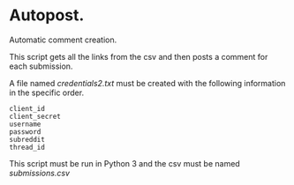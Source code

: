 # Autopost.
Automatic comment creation.

This script gets all the links from the csv and then posts a comment for each submission.

A file named *credentials2.txt* must be created with the following information in the specific order.

```
client_id
client_secret
username
password
subreddit
thread_id
```

This script must be run in Python 3 and the csv must be named *submissions.csv*